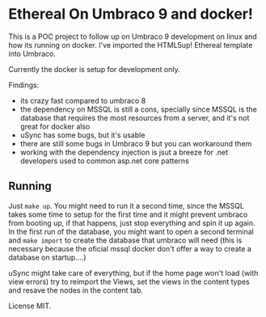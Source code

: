 # Ethereal On Umbraco 9 and docker!

This is a POC project to follow up on Umbraco 9 development on linux and how its running on docker.
I've imported the HTML5up! Ethereal template into Umbraco.

Currently the docker is setup for development only.

Findings:
 - its crazy fast compared to umbraco 8
 - the dependency on MSSQL is still a cons, specially since MSSQL is the database that requires the most resources from a server, and it's not great for docker also
 - uSync has some bugs, but it's usable
 - there are still some bugs in Umbraco 9 but you can workaround them
 - working with the dependency injection is jsut a breeze for .net developers used to common asp.net core patterns


## Running

Just `make up`. You might need to run it a second time, since the MSSQL takes some time to setup for the first time and it might prevent umbraco from booting up, if that happens, just stop everything and spin it up again. In the first run of the database, you might want to open a second terminal and `make import` to create the database that umbraco will need (this is necessary because the oficial mssql docker don't offer a way to create a database on startup....)

uSync might take care of everything, but if the home page won't load (with view errors) try to reimport the Views, set the views in the content types and resave the nodes in the content tab.

License MIT.